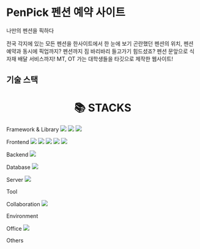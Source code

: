 
# PenPick 펜션 예약 사이트
나만의 펜션을 픽하다

전국 각지에 있는 모든 펜션을 한사이트에서 한 눈에 보기
곤란했던 펜션의 위치, 펜션 예약과 동시에 픽업까지?
펜션까지 짐 바리바리 들고가기 힘드셨죠? 펜션 문앞으로 식자재 배달 서비스까지!
MT, OT 가는 대학생들을 타깃으로 제작한 웹사이트!


## 기술 스택

<div align=center><h1>📚 STACKS</h1></div>

<div> 
 Framework & Library
 <img src="https://img.shields.io/badge/react-61DAFB?style=for-the-badge&logo=react&logoColor=black">
 <img src="https://img.shields.io/badge/spring-6DB33F?style=for-the-badge&logo=spring&logoColor=white">
  <img src="https://img.shields.io/badge/springboot-6DB33F?style=for-the-badge&logo=springboot&logoColor=white">
</div>
 

Frontend
<img src="https://img.shields.io/badge/bootstrap-7952B3?style=for-the-badge&logo=bootstrap&logoColor=white">
<img src="https://img.shields.io/badge/javascript-F7DF1E?style=for-the-badge&logo=javascript&logoColor=black">
<img src="https://img.shields.io/badge/css-1572B6?style=for-the-badge&logo=css3&logoColor=white">
<img src="https://img.shields.io/badge/html5-E34F26?style=for-the-badge&logo=html5&logoColor=white">
<img src="https://img.shields.io/badge/jquery-0769AD?style=for-the-badge&logo=jquery&logoColor=white">

Backend
 <img src="https://img.shields.io/badge/node.js-339933?style=for-the-badge&logo=Node.js&logoColor=white">

   
Database
<img src="https://img.shields.io/badge/oracle-F80000?style=for-the-badge&logo=oracle&logoColor=white">
  

  
Server
<img src="https://img.shields.io/badge/apache tomcat-F8DC75?style=for-the-badge&logo=apachetomcat&logoColor=white">

Tool

  
Collaboration
<img src="https://img.shields.io/badge/github-181717?style=for-the-badge&logo=github&logoColor=white">
 
Environment

 
Office
<img src="https://camo.githubusercontent.com/499921200e3b429b5fccbbe95afff0d79316b025c80c5994a2759745e007b96f/68747470733a2f2f696d672e736869656c64732e696f2f62616467652f476f6f676c652532305368656574732d3334413835333f7374796c653d666f722d7468652d6261646765266c6f676f3d676f6f676c652d736865657473266c6f676f436f6c6f723d7768697465">

 
Others

      

